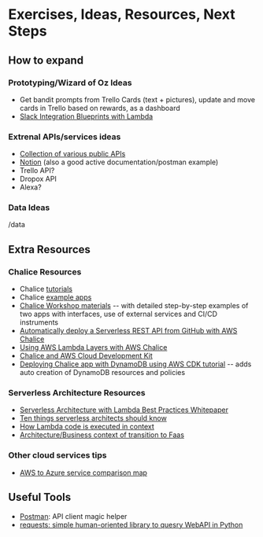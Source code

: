 # Exercises, Ideas, Resources, Next Steps

## How to expand

### Prototyping/Wizard of Oz Ideas

- Get bandit prompts from Trello Cards (text + pictures), update and move cards in Trello based on rewards, as a dashboard
- [Slack Integration Blueprints with Lambda](https://aws.amazon.com/blogs/aws/new-slack-integration-blueprints-for-aws-lambda/)

### Extrenal APIs/services ideas

* [Collection of various public APIs](https://github.com/public-apis/public-apis)
* [Notion](https://www.postman.com/notionhq/workspace/notion-s-public-api-workspace/request/15568543-cddcc0aa-d534-4744-b37a-ddf36dee7d8f) (also a good active documentation/postman example)
* Trello API?
* Dropox API
* Alexa?

### Data Ideas 
/data 


## Extra Resources

### Chalice Resources

* Chalice [tutorials](https://aws.github.io/chalice/tutorials/index.html) 
* Chalice [example apps](https://aws.github.io/chalice/samples/index.html)
* [Chalice Workshop materials](https://chalice-workshop.readthedocs.io/en/latest/) -- with detailed step-by-step examples of two apps with interfaces, use of external services and CI/CD instruments
* [Automatically deploy a Serverless REST API from GitHub with AWS Chalice](https://aws.amazon.com/blogs/developer/automatically-deploy-a-serverless-rest-api-from-github-with-aws-chalice/)
* [Using AWS Lambda Layers with AWS Chalice](https://aws.amazon.com/blogs/developer/using-aws-lambda-layers-with-aws-chalice/)
* [Chalice and AWS Cloud Development Kit](https://aws.amazon.com/blogs/developer/aws-chalice-adds-support-for-the-aws-cdk/)
* [Deploying Chalice app with DynamoDB using AWS CDK tutorial](https://aws.github.io/chalice/tutorials/cdk.html) -- adds auto creation of DynamoDB resources and policies

### Serverless Architecture Resources

* [Serverless Architecture with Lambda Best Practices Whitepaper](https://d1.awsstatic.com/whitepapers/serverless-architectures-with-aws-lambda.pdf)
* [Ten things serverless architects should know](https://aws.amazon.com/blogs/architecture/ten-things-serverless-architects-should-know/)
* [How Lambda code is executed in context](https://docs.aws.amazon.com/lambda/latest/dg/runtimes-context.html)
* [Architecture/Business context of transition to Faas](https://acloudguru.com/blog/engineering/evolution-of-business-logic-from-monoliths-through-microservices-to-functions)

### Other cloud services tips

* [AWS to Azure service comparison map](https://docs.microsoft.com/en-us/azure/architecture/aws-professional/services)

## Useful Tools
* [Postman](https://www.getpostman.com/downloads/): API client magic helper
* [requests: simple human-oriented library to quesry WebAPI in Python](https://docs.python-requests.org/en/master/index.html)